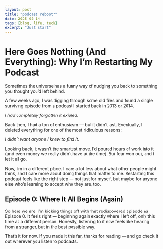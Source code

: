 ```yaml
---
layout: post
title: "podcast reboot?"
date: 2025-08-14
tags: [blog, life, tech]
excerpt: "Just start"
---
```


# Here Goes Nothing (And Everything): Why I’m Restarting My Podcast
Sometimes the universe has a funny way of nudging you back to something you thought you’d left behind.

A few weeks ago, I was digging through some old files and found a single surviving episode from a podcast I started back in 2013 or 2014.

*I had completely forgotten it existed.*

Back then, I had a ton of enthusiasm — but it didn’t last. Eventually, I deleted everything for one of the most ridiculous reasons:

*I didn’t want anyone I knew to find it.*

Looking back, it wasn’t the smartest move. I’d poured hours of work into it (and even money we really didn’t have at the time). But fear won out, and I let it all go.

Now, I’m in a different place. I care a lot less about what other people might think, and I care more about doing things that matter to me. Restarting this podcast feels like the right step — not just for myself, but maybe for anyone else who’s learning to accept who they are, too.

## Episode 0: Where It All Begins (Again)
So here we are. I’m kicking things off with that rediscovered episode as Episode 0. It feels right — beginning again exactly where I left off, only this time as a different person. Honestly, listening to it now feels like hearing from a stranger, but in the best possible way.

That’s it for now. If you made it this far, thanks for reading — and go check it out wherever you listen to podcasts.